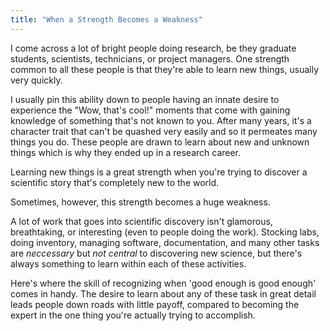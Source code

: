 ```yaml
---
title: "When a Strength Becomes a Weakness"
---
```



I come across a lot of bright people doing research, be they graduate students, scientists, technicians, or project managers. One strength common to all these people is that they're able to learn new things, usually very quickly.

I usually pin this ability down to people having an innate desire to experience the "Wow, that's cool!" moments that come with gaining knowledge of something that's not known to you. After many years, it's a character trait that can't be quashed very easily and so it permeates many things you do. These people are drawn to learn about new and unknown things which is why they ended up in a research career.

Learning new things is a great strength when you're trying to discover a scientific story that's completely new to the world.

Sometimes, however, this strength becomes a huge weakness.

A lot of work that goes into scientific discovery isn't glamorous, breathtaking, or interesting (even to people doing the work). Stocking labs, doing inventory, managing software, documentation, and many other tasks are *neccessary* but *not central* to discovering new science, but there's always something to learn within each of these activities.

Here's where the skill of recognizing when 'good enough is good enough' comes in handy. The desire to learn about any of these task in great detail leads people down roads with little payoff, compared to becoming the expert in the one thing you're actually trying to accomplish. 
